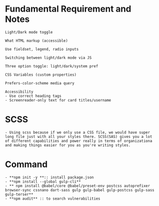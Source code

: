 # Fundamental Requirement and Notes

    Light/Dark mode toggle

    What HTML markup (accessible)

    Use fieldset, legend, radio inputs

    Switching between light/dark mode via JS

    Three option toggle: light/dark/system pref

    CSS Variables (custom properties)

    Prefers-color-scheme media query

    Accessibility
    - Use correct heading tags
    - Screenreader-only text for card titles/username

# SCSS

    - Using scss because if we only use a CSS file, we would have super long file just with all your styles there. SCSS(SAS) gives you a lot of different capabilities and power really in terms of organizationa and making things easier for you as you're writing styles.

# Command

    - **npm init -y **:: install package.json
    - **npm install --global gulp-cli**
    - ** npm install @babel/core @babel/preset-env postcss autoprefixer browser-sync cssnano dart-sass gulp gulp-babel gulp-postcss gulp-sass gulp-terser**
    - **npm audit** :: to search vulnerabilities
